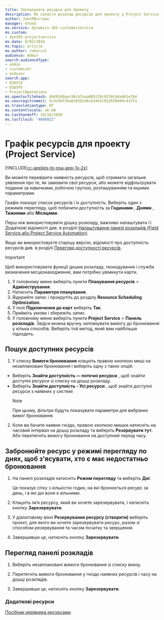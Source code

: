 ```yaml
---
title: Запланувати ресурси для проекту
description: Як скласти розклад ресурсів для проекту у Project Service
author: JohnPBurrows
manager: kfend
ms.service: dynamics-365-customerservice
ms.custom:
- dyn365-projectservice
ms.date: 8/03/2018
ms.topic: article
ms.author: ruhercul
audience: Admin
search.audienceType:
- admin
- customizer
- enduser
search.app:
- D365CE
- D365PS
- ProjectOperations
ms.openlocfilehash: db69348aac96cbfaaa865228c9230cbda4b1e784
ms.sourcegitcommit: 5c4c9bf3ba018562d6cb3443c01d550489c415fa
ms.translationtype: HT
ms.contentlocale: uk-UA
ms.lasthandoff: 10/16/2020
ms.locfileid: "4086922"
---
```

# <a name="schedule-resources-for-a-project-project-service"></a>Графік ресурсів для проекту (Project Service)

[!INCLUDE[cc-applies-to-psa-app-1x-2x](../includes/cc-applies-to-psa-app-1x-2x.md)]

Ви можете перевірити наявність ресурсів, щоб отримати загальне уявлення про те, як замовити свої ресурси, або можете відфільтрувати подання за навичками, робочою групою, розташуванням та іншими параметрами.  
  
Графік показує список ресурсів і їх доступність. Виберіть один з режимів перегляду, щоб побачити доступність за **Годинами** , **Днями** , **Тижнями** або **Місяцями**.  
  
Перш ніж використовувати дошку розкладу, важливо налаштувати її. Додаткові відомості див. в розділі [Налаштування панелі розкладів (Field Service або Project Service Automation)](https://docs.microsoft.com/dynamics365/field-service/configure-schedule-board).
  
Якщо ви використовуєте старішу версію, відомості про доступність ресурсів див. в розділі [Перегляд доступності ресурсів](../psa/view-resource-availability.md).  

> [!IMPORTANT]
>  Щоб використовувати функції дошки розкладу, геокодування і служби визначення місцезнаходження, вам потрібно увімкнути карти.  
> 
> 1. У головному меню виберіть пункти **Планування ресурсів** > **Адміністрування**.  
> 2. Натисніть **Параметри планування**.  
> 3. Відкрийте запис і прокрутіть до розділу **Resource Scheduling Optimization**.  
> 4. У полі **Підключення до карт** виберіть **Так**.  
> 5. Прийміть умови і збережіть запис.  
> 6. У головному меню виберіть пункти **Project Service** > **Панель розкладів**. Звідси можна вручну запланувати вимогу до бронювання у кілька способів. Виберіть той метод, який вам найбільше підходить.
  
## <a name="find-available-resources"></a>Пошук доступних ресурсів

1.  У списку **Вимоги бронювання** клацніть правою кнопкою миші на незаплановані бронювання і виберіть одну з таких опцій:  
  
- Виберіть **Знайти доступність — поточні ресурси** , щоб знайти доступні ресурси зі списку на дошці розкладу.  
- Виберіть **Знайти доступність - Усі ресурси** , щоб знайти доступні ресурси з наявних у системі  
   > [!NOTE]
   >  При цьому, фільтри будуть показувати параметри для вибраних вимог бронювання.  
  
2. Коли ви бачите наявне гніздо, правою кнопкою мишки натисніть на часовий інтервал на дошці розкладу та виберіть **Резервувати тут**. Або перетягніть вимогу бронювання на доступний період часу.  
  

## <a name="book-a-resource-using-the-daily-view-and-find-whos-under-booked"></a>Забронюйте ресурс у режимі перегляду по днях, щоб з'ясувати, хто є має недостатньо бронювання
  
1.  На панелі розкладів натисніть **Режим перегляду** та виберіть **Дні**.  
  
    Це показує сітку з кількістю годин, на які бронюється ресурс за день, і в які дні вони є вільними.  
  
2.  Клацніть ім’я ресурсу, який ви хочете зарезервувати, і натисніть кнопку **Зарезервувати**.  
  
3.  У діалоговому вікні **Резервування ресурсу (створити)** виберіть проект, для якого ви хочете зарезервувати ресурс, разом зі способом резервування та часом початку та звершення.  
  
4.  Завершивши це, натисніть кнопку **Зарезервувати**.  
  
## <a name="view-to-the-schedule-board"></a>Перегляд панелі розкладів
  
1.  Виберіть незаплановані вимоги бронювання зі списку внизу.  
  
2.  Перетягніть вимоги бронювання у гніздо наявних ресурсів і часу на дошці розкладів.  
  
3.  Завершивши це, натисніть кнопку **Зарезервувати**.  
  
### <a name="additional-resources"></a>Додаткові ресурси  
 [Посібник керівника ресурсами](../psa/resource-manager-guide.md)
